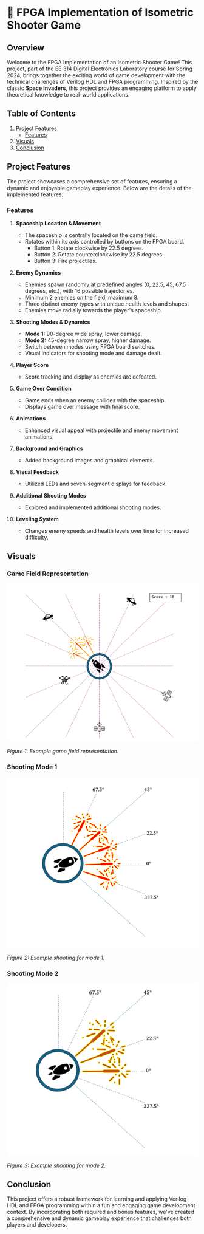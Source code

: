 
# 🚀 FPGA Implementation of Isometric Shooter Game

## Overview
Welcome to the FPGA Implementation of an Isometric Shooter Game! This project, part of the EE 314 Digital Electronics Laboratory course for Spring 2024, brings together the exciting world of game development with the technical challenges of Verilog HDL and FPGA programming. Inspired by the classic **Space Invaders**, this project provides an engaging platform to apply theoretical knowledge to real-world applications.

## Table of Contents
1. [Project Features](#project-features)
   - [Features](#features)
2. [Visuals](#visuals)
3. [Conclusion](#conclusion)

## Project Features
The project showcases a comprehensive set of features, ensuring a dynamic and enjoyable gameplay experience. Below are the details of the implemented features.

### Features
1. **Spaceship Location & Movement**
   - The spaceship is centrally located on the game field.
   - Rotates within its axis controlled by buttons on the FPGA board.
     - Button 1: Rotate clockwise by 22.5 degrees.
     - Button 2: Rotate counterclockwise by 22.5 degrees.
     - Button 3: Fire projectiles.

2. **Enemy Dynamics**
   - Enemies spawn randomly at predefined angles (0, 22.5, 45, 67.5 degrees, etc.), with 16 possible trajectories.
   - Minimum 2 enemies on the field, maximum 8.
   - Three distinct enemy types with unique health levels and shapes.
   - Enemies move radially towards the player's spaceship.

3. **Shooting Modes & Dynamics**
   - **Mode 1:** 90-degree wide spray, lower damage.
   - **Mode 2:** 45-degree narrow spray, higher damage.
   - Switch between modes using FPGA board switches.
   - Visual indicators for shooting mode and damage dealt.

4. **Player Score**
   - Score tracking and display as enemies are defeated.

5. **Game Over Condition**
   - Game ends when an enemy collides with the spaceship.
   - Displays game over message with final score.

6. **Animations**
   - Enhanced visual appeal with projectile and enemy movement animations.

7. **Background and Graphics**
   - Added background images and graphical elements.

8. **Visual Feedback**
   - Utilized LEDs and seven-segment displays for feedback.

9. **Additional Shooting Modes**
   - Explored and implemented additional shooting modes.

10. **Leveling System**
    - Changes enemy speeds and health levels over time for increased difficulty.

## Visuals

### Game Field Representation
![Game Field](images/figure1.PNG)

*Figure 1: Example game field representation.*

### Shooting Mode 1
![Shooting Mode 1](images/figure2.PNG)

*Figure 2: Example shooting for mode 1.*

### Shooting Mode 2
![Shooting Mode 2](images/figure3.PNG)

*Figure 3: Example shooting for mode 2.*

## Conclusion
This project offers a robust framework for learning and applying Verilog HDL and FPGA programming within a fun and engaging game development context. By incorporating both required and bonus features, we've created a comprehensive and dynamic gameplay experience that challenges both players and developers.